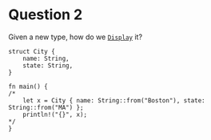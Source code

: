 # Question 2

Given a new type, how do we [`Display`][display] it?

```rust,editable
struct City {
    name: String,
    state: String,
}

fn main() {
/*
    let x = City { name: String::from("Boston"), state: String::from("MA") };
    println!("{}", x);
*/
}
```

[display]: https://doc.rust-lang.org/std/fmt/trait.Display.html
